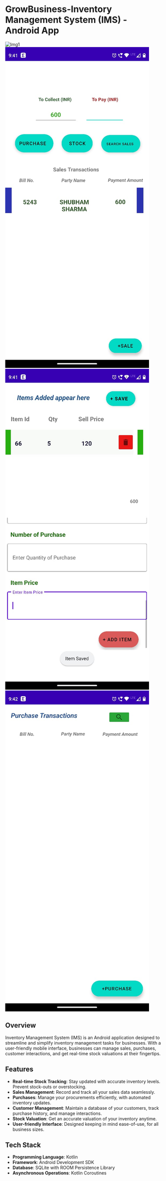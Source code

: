 # GrowBusiness-Inventory Management System (IMS) - Android App

![Img1](./Img1.jpeg)
![Img2](./Img2.jpeg)
![Img3](./Img3.jpeg)
![Img4](./Img4.jpeg)
## Overview

Inventory Management System (IMS) is an Android application designed to streamline and simplify inventory management tasks for businesses. With a user-friendly mobile interface, businesses can manage sales, purchases, customer interactions, and get real-time stock valuations at their fingertips.

## Features

- **Real-time Stock Tracking**: Stay updated with accurate inventory levels. Prevent stock-outs or overstocking.
- **Sales Management**: Record and track all your sales data seamlessly.
- **Purchases**: Manage your procurements efficiently, with automated inventory updates.
- **Customer Management**: Maintain a database of your customers, track purchase history, and manage interactions.
- **Stock Valuation**: Get an accurate valuation of your inventory anytime.
- **User-friendly Interface**: Designed keeping in mind ease-of-use, for all business sizes.

## Tech Stack

- **Programming Language**: Kotlin
- **Framework**: Android Development SDK
- **Database**: SQLite with ROOM Persistence Library
- **Asynchronous Operations**: Kotlin Coroutines
